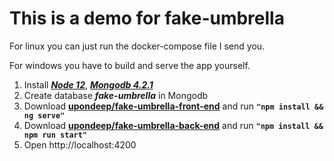 # This is a demo for fake-umbrella

For linux you can just run the docker-compose file I send you.

For windows you have to build and serve the app yourself.
1. Install ***[Node 12](https://nodejs.org/en/download/)***, ***[Mongodb 4.2.1](https://docs.mongodb.com/manual/installation/)***
2. Create database ***fake-umbrella*** in Mongodb
3. Download **[upondeep/fake-umbrella-front-end](https://github.com/upondeep/fake-umbrella-front-end/tree/master)** and run **`"npm install && ng serve"`**
4. Download **[upondeep/fake-umbrella-back-end](https://github.com/upondeep/fake-umbrella-back-end/tree/master)** and run **`"npm install && npm run start"`**
5. Open http://localhost:4200
